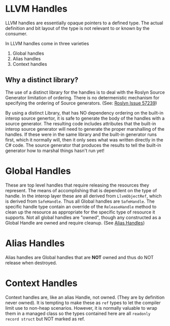 # LLVM Handles
LLVM handles are essentially opaque pointers to a defined type. The actual
definition and bit layout of the type is not relevant to or known by the
consumer.

In LLVM handles come in three varieties
1) Global handles
2) Alias handles
3) Context handles

## Why a distinct library?
The use of a distinct library for the handles is to deal with the Roslyn
Source Generator limitation of ordering. There is no determenistic mechanism
for specifying the ordering of Source generators.
(See: [Roslyn Issue 57239](https://github.com/dotnet/roslyn/issues/57239))

By using a distinct Library, that has NO dependency ordering on the built-in
interop source genertor, it is safe to generate the body of the handles with
a source generator. The resulting code includes attributes that the built-in
interop source generator will need to generate the proper marshalling of the
handles. If these were in the same library and the built-in generator runs first,
which it normally will, then it only sees what was written directly in the C#
code. The source generator that produces the results to tell the built-in
generator how to marshal things hasn't run yet!

# Global Handles
These are top level handles that require releasing the resources they represent. The
means of accomplishing that is dependent on the type of handle. In the interop layer
these are all derived from `LlvmObjectRef`, which is derived from `SafeHandle`. Thus
all Global handles are `SafeHandle`. The specific handle type contain an override of
the `ReleaseHandle` method to clean up the resource as appropriate for the specific
type of resource it supports. Not all global handles are "owned", though any
constructed as a Global Handle are owned and require cleanup. (See [Alias Handles](#alias-handles)) 

# Alias Handles
Alias handles are Global handles that are **NOT** owned and thus do NOT release when
destroyed.

# Context Handles
Context handles are, like an alias Handle, not owned. (They are by definition never
owned). It is tempting to make these as `ref` types to let the compiler limit use to
non-heap scenarios. However, it is normally valuable to wrap them in a managed class
so the types contained here are all `readonly record struct` but NOT marked as ref.
